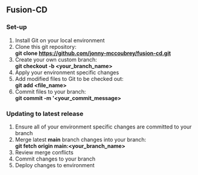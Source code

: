 ## Fusion-CD

### Set-up
1. Install Git on your local environment
2. Clone this git repository:  
   **git clone https://github.com/jonny-mccoubrey/fusion-cd.git**
3. Create your own custom branch:  
   **git checkout -b <your_branch_name>**
4. Apply your environment specific changes
5. Add modified files to Git to be checked out:  
   **git add <file_name>**
6. Commit files to your branch:  
   **git commit -m '<your_commit_message>**
   

### Updating to latest release
1. Ensure all of your environment specific changes are committed to your branch
2. Merge latest **main** branch changes into your branch:  
   **git fetch origin main:<your_branch_name>**
3. Review merge conflicts
4. Commit changes to your branch
5. Deploy changes to environment
